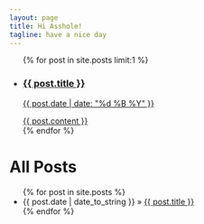 ```yaml
---
layout: page
title: Hi Asshole!
tagline: have a nice day
---
```


<ul class="entries">
            {% for post in site.posts limit:1 %}
              <li>
                <a href="{{ post.url }}">
                <h3>{{ post.title }}</h3>
                <p class="blogdate">{{ post.date | date: "%d %B %Y" }}</p>
                <div>{{ post.content }}</div>
                </a>
              </li>
            {% endfor %}
</ul>


<h1>All Posts</h1>
<ul class="posts">
  {% for post in site.posts %}
    <li><span>{{ post.date | date_to_string }}</span> &raquo; <a href="{{ BASE_PATH }}{{ post.url }}">{{ post.title }}</a></li>
  {% endfor %}
</ul>












